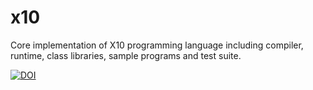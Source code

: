 # x10
Core implementation of X10 programming language including compiler, runtime, class libraries, sample programs and test suite.

[![DOI](https://zenodo.org/badge/21876/x10-lang/x10.svg)](https://zenodo.org/badge/latestdoi/21876/x10-lang/x10)
